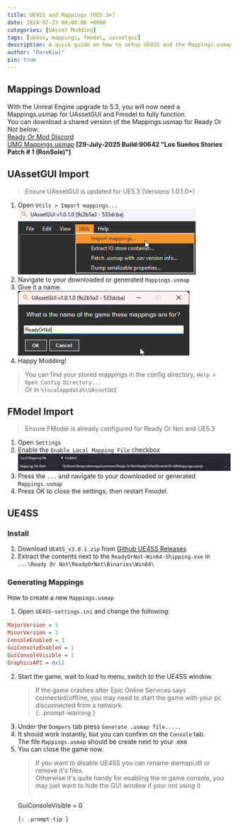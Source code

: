 ```yaml
---
title: UE4SS and Mappings [UE5.3+]
date: 2024-07-23 00:00:00 +0000
categories: [UAsset Modding]
tags: [ue4ss, mappings, fmodel, uassetgui]
description: A quick guide on how to setup UE4SS and the Mappings.usmap.
author: "RareKiwi"
pin: true
---
```


## Mappings Download
With the Unreal Engine upgrade to 5.3, you will now need a Mappings.usmap for UAssetGUI and Fmodel to fully function.  
You can download a shared version of the Mappings.usmap for Ready Or Not below:  
[Ready Or Mod Discord](https://discord.com/channels/925225229175906324/1143385363130351636)  
[UMG Mappings.usmap](/downloads/Mappings.usmap) **[29-July-2025 Build:90642 "Los Sueños Stories Patch # 1 (RonSole)"]**  

## UAssetGUI Import
>Ensure UAssetGUI is updated for UE5.3 (Versions 1.0.1.0+)  

1. Open `Utils > Import mappings...`  
![UassetGUI_Mappings_1](/assets/UassetGUI_Mappings_1.png)  
2. Navigate to your downloaded or generated `Mappings.usmap`  
3. Give it a name.  
![UassetGUI_Mappings_2](/assets/UassetGUI_Mappings_2.png)
4. Happy Modding!  

>You can find your stored mappings in the config directory, `Help > Open Config Directory...`  
>Or in `%localappdata%\UAssetGUI`  


## FModel Import
>Ensure FModel is already configured for Ready Or Not and UE5.3 

1. Open `Settings`  
2. Enable the `Enable Local Mapping File` checkbox
![Fmodel_Mapping](/assets/FModel_mapping.png)  
3. Press the `...` and navigate to your downloaded or generated `Mappings.usmap`
4. Press OK to close the settings, then restart Fmodel.


## UE4SS

### Install

1. Download `UE4SS_v3.0.1.zip` from [Github UE4SS Releases](https://github.com/UE4SS-RE/RE-UE4SS/releases/)  
2. Extract the contents next to the `ReadyOrNot-Win64-Shipping.exe` in  
`...\Ready Or Not\ReadyOrNot\Binaries\Win64\`

### Generating Mappings

How to create a new `Mappings.usmap`

1. Open `UE4SS-settings.ini` and change the following:
```ini
MajorVersion = 5
MinorVersion = 3
ConsoleEnabled = 1
GuiConsoleEnabled = 1
GuiConsoleVisible = 1
GraphicsAPI = dx11
```

2. Start the game, wait to load to menu, switch to the UE4SS window.  
	> If the game crashes after Epic Online Services says connected/offline, you may need to start the game with your pc disconnected from a network.  
	{: .prompt-warning }
3. Under the `Dumpers` tab press `Generate .usmap file.....`
4. It should work instantly, but you can confirm on the `Console` tab.  
The file `Mappings.usmap` should be create next to your .exe  
5. You can close the game now.  
	>If you want to disable UE4SS you can rename dwmapi.dll or remove it's files.  
	>Otherwise it's quite handy for enabling the in game console, you may just want to hide the GUI window if your not using it  
	>```ini
	GuiConsoleVisible = 0
	```
	{: .prompt-tip }